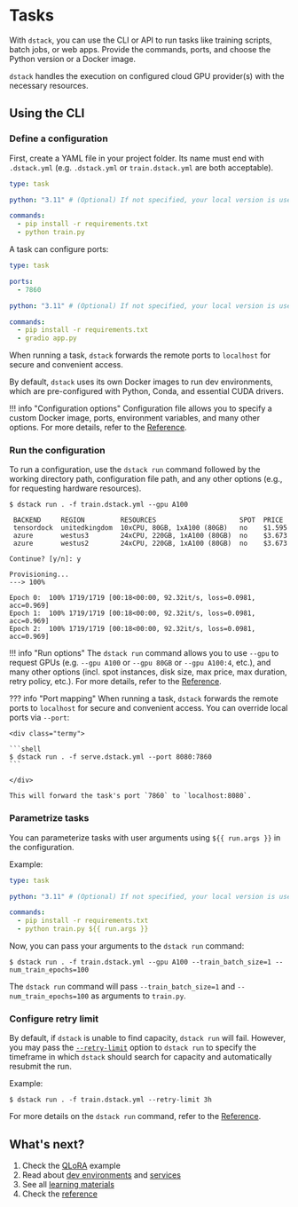 # Tasks

With `dstack`, you can use the CLI or API to run tasks like training scripts, batch jobs, or web apps. 
Provide the commands, ports, and choose the Python version or a Docker image.

`dstack` handles the execution on configured cloud GPU provider(s) with the necessary resources.

## Using the CLI

### Define a configuration

First, create a YAML file in your project folder. Its name must end with `.dstack.yml` (e.g. `.dstack.yml` or `train.dstack.yml`
are both acceptable).

<div editor-title="train.dstack.yml"> 

```yaml
type: task

python: "3.11" # (Optional) If not specified, your local version is used

commands:
  - pip install -r requirements.txt
  - python train.py
```

</div>

A task can configure ports:

<div editor-title="serve.dstack.yml"> 

```yaml
type: task

ports:
  - 7860

python: "3.11" # (Optional) If not specified, your local version is used.

commands:
  - pip install -r requirements.txt
  - gradio app.py
```

</div>

When running a task, `dstack` forwards the remote ports to `localhost` for secure 
and convenient access.

By default, `dstack` uses its own Docker images to run dev environments, 
which are pre-configured with Python, Conda, and essential CUDA drivers.

!!! info "Configuration options"
    Configuration file allows you to specify a custom Docker image, ports, environment variables, and many other 
    options.
    For more details, refer to the [Reference](../reference/dstack.yml.md#task).

### Run the configuration

To run a configuration, use the `dstack run` command followed by the working directory path, 
configuration file path, and any other options (e.g., for requesting hardware resources).

<div class="termy">

```shell
$ dstack run . -f train.dstack.yml --gpu A100

 BACKEND     REGION         RESOURCES                     SPOT  PRICE
 tensordock  unitedkingdom  10xCPU, 80GB, 1xA100 (80GB)   no    $1.595
 azure       westus3        24xCPU, 220GB, 1xA100 (80GB)  no    $3.673
 azure       westus2        24xCPU, 220GB, 1xA100 (80GB)  no    $3.673
 
Continue? [y/n]: y

Provisioning...
---> 100%

Epoch 0:  100% 1719/1719 [00:18<00:00, 92.32it/s, loss=0.0981, acc=0.969]
Epoch 1:  100% 1719/1719 [00:18<00:00, 92.32it/s, loss=0.0981, acc=0.969]
Epoch 2:  100% 1719/1719 [00:18<00:00, 92.32it/s, loss=0.0981, acc=0.969]
```

</div>

!!! info "Run options"
    The `dstack run` command allows you to use `--gpu` to request GPUs (e.g. `--gpu A100` or `--gpu 80GB` or `--gpu A100:4`, etc.),
    and many other options (incl. spot instances, disk size, max price, max duration, retry policy, etc.).
    For more details, refer to the [Reference](../reference/cli/index.md#dstack-run).

??? info "Port mapping"
    When running a task, `dstack` forwards the remote ports to `localhost` for secure 
    and convenient access.
    You can override local ports via `--port`:
    
    <div class="termy">
    
    ```shell
    $ dstack run . -f serve.dstack.yml --port 8080:7860
    ```
    
    </div>
    
    This will forward the task's port `7860` to `localhost:8080`.

### Parametrize tasks

You can parameterize tasks with user arguments using `${{ run.args }}` in the configuration.

Example:

<div editor-title="train.dstack.yml"> 

```yaml
type: task

python: "3.11" # (Optional) If not specified, your local version is used

commands:
  - pip install -r requirements.txt
  - python train.py ${{ run.args }}
```

</div>

Now, you can pass your arguments to the `dstack run` command:

<div class="termy">

```shell
$ dstack run . -f train.dstack.yml --gpu A100 --train_batch_size=1 --num_train_epochs=100
```

</div>

The `dstack run` command will pass `--train_batch_size=1` and `--num_train_epochs=100` as arguments to `train.py`.

### Configure retry limit

By default, if `dstack` is unable to find capacity, `dstack run` will fail. However, you may
pass the [`--retry-limit`](../reference/cli/index.md#dstack-run) option to `dstack run` to specify the timeframe in which `dstack` should search for
capacity and automatically resubmit the run.

Example:

<div class="termy">

```shell
$ dstack run . -f train.dstack.yml --retry-limit 3h
```

</div>

For more details on the `dstack run` command, refer to the [Reference](../reference/cli/index.md#dstack-run).

[//]: # (Using the API)

## What's next?

1. Check the [QLoRA](../../learn/qlora.md) example
2. Read about [dev environments](../guides/dev-environments.md) 
    and [services](../guides/services.md)
3. See all [learning materials](../../learn/index.md)
4. Check the [reference](../reference/dstack.yml.md#task)